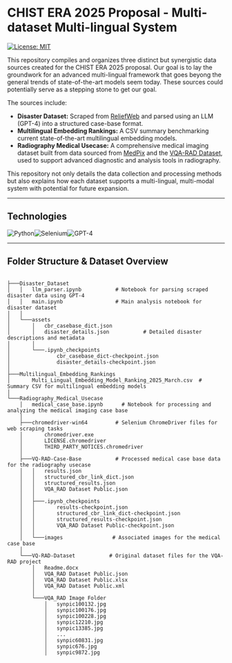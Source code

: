 # CHIST ERA 2025 Proposal - Multi-dataset Multi-lingual System

[![License: MIT](https://img.shields.io/badge/License-MIT-yellow.svg)](https://opensource.org/licenses/MIT)

This repository compiles and organizes three distinct but synergistic data sources created for the CHIST ERA 2025 proposal. Our goal is to lay the groundwork for an advanced multi-lingual framework that goes beyong the general trends of state-of-the-art models seem today. These sources could potentially serve as a stepping stone to get our goal.

The sources include:

- **Disaster Dataset:** Scraped from [ReliefWeb](https://reliefweb.int) and parsed using an LLM (GPT-4) into a structured case-base format.
- **Multilingual Embedding Rankings:** A CSV summary benchmarking current state-of-the-art multilingual embedding models.
- **Radiography Medical Usecase:** A comprehensive medical imaging dataset built from data sourced from [MedPix](https://medpix.nlm.nih.gov/) and the [VQA-RAD Dataset](https://paperswithcode.com/dataset/vqa-rad), used to support advanced diagnostic and analysis tools in radiography.

This repository not only details the data collection and processing methods but also explains how each dataset supports a multi-lingual, multi-modal system with potential for future expansion.

---

## Technologies

<div style="display: flex; flex-wrap: wrap; align-items: center;">
  <img src="https://img.shields.io/badge/Python-3776AB?style=for-the-badge&logo=python&logoColor=white" alt="Python">
  <img src="https://img.shields.io/badge/Selenium-43B02A?style=for-the-badge&logo=selenium&logoColor=white" alt="Selenium">
  <img src="https://img.shields.io/badge/GPT-4-FF5722?style=for-the-badge&logo=openai&logoColor=white" alt="GPT-4">
  
</div>

---


## Folder Structure & Dataset Overview

```plaintext

├───Disaster_Dataset
│   │   llm_parser.ipynb           # Notebook for parsing scraped disaster data using GPT-4
│   │   main.ipynb                 # Main analysis notebook for disaster dataset
│   │
│   └───assets
│       │   cbr_casebase_dict.json
│       │   disaster_details.json           # Detailed disaster descriptions and metadata
│       │
│       └───.ipynb_checkpoints
│               cbr_casebase_dict-checkpoint.json
│               disaster_details-checkpoint.json
│
├───Multilingual_Embedding_Rankings
│       Multi_Lingual_Embedding_Model_Ranking_2025_March.csv  # Summary CSV for multilingual embedding models
│
└───Radiography_Medical_Usecase
    │   medical_case_base.ipynb      # Notebook for processing and analyzing the medical imaging case base
    │
    ├───chromedriver-win64         # Selenium ChromeDriver files for web scraping tasks
    │       chromedriver.exe
    │       LICENSE.chromedriver
    │       THIRD_PARTY_NOTICES.chromedriver
    │
    ├───VQ-RAD-Case-Base           # Processed medical case base data for the radiography usecase
    │   │   results.json
    │   │   structured_cbr_link_dict.json
    │   │   structured_results.json
    │   │   VQA_RAD Dataset Public.json
    │   │
    │   ├───.ipynb_checkpoints
    │   │       results-checkpoint.json
    │   │       structured_cbr_link_dict-checkpoint.json
    │   │       structured_results-checkpoint.json
    │   │       VQA_RAD Dataset Public-checkpoint.json
    │   │
    │   └───images                # Associated images for the medical case base
    │
    └───VQ-RAD-Dataset           # Original dataset files for the VQA-RAD project
        │   Readme.docx
        │   VQA_RAD Dataset Public.json
        │   VQA_RAD Dataset Public.xlsx
        │   VQA_RAD Dataset Public.xml
        │
        └───VQA_RAD Image Folder
            │   synpic100132.jpg
            │   synpic100176.jpg
            │   synpic100228.jpg
            │   synpic12210.jpg
            │   synpic13385.jpg
            │   ...
            │   synpic60831.jpg
            │   synpic676.jpg
            │   synpic9872.jpg


